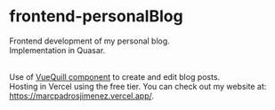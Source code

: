 # frontend-personalBlog
Frontend development of my personal blog.<br>
Implementation in Quasar.<br><br>

Use of [VueQuill component](https://vueup.github.io/vue-quill/) to create and edit blog posts.<br>
Hosting in Vercel using the free tier. You can check out my website at: https://marcpadrosjimenez.vercel.app/.
